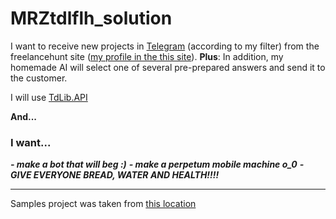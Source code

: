 # MRZtdlflh_solution
I want to receive new projects in [Telegram](https://telegram.org/blog) (according to my filter) from the freelancehunt site ([my profile in the this site](https://freelancehunt.com/freelancer/NEWmoroz69off.html "Site freelancehunt.com")).
**Plus**: In addition, my homemade AI will select one of several pre-prepared answers and send it to the customer.

I will use [TdLib.API](https://github.com/tdlib/td)

__And...__
### I want...
*****- make a bot that will beg :)*****
*****- make a perpetum mobile machine   o_0*****
*****- GIVE EVERYONE BREAD, WATER AND HEALTH!!!!*****


   ___

Samples project was taken from [this location](https://github.com/egramtel/tdsharp)
